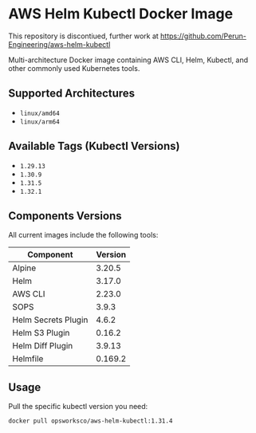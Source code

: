 # AWS Helm Kubectl Docker Image

This repository is discontiued, further work at https://github.com/Perun-Engineering/aws-helm-kubectl

Multi-architecture Docker image containing AWS CLI, Helm, Kubectl, and other commonly used Kubernetes tools.

## Supported Architectures

- `linux/amd64`
- `linux/arm64`

## Available Tags (Kubectl Versions)

- `1.29.13`
- `1.30.9`
- `1.31.5`
- `1.32.1`

## Components Versions

All current images include the following tools:

| Component | Version |
|-----------|---------|
| Alpine | 3.20.5 |
| Helm | 3.17.0 |
| AWS CLI | 2.23.0 |
| SOPS | 3.9.3 |
| Helm Secrets Plugin | 4.6.2 |
| Helm S3 Plugin | 0.16.2 |
| Helm Diff Plugin | 3.9.13 |
| Helmfile | 0.169.2 |

## Usage

Pull the specific kubectl version you need:
```bash
docker pull opsworksco/aws-helm-kubectl:1.31.4
